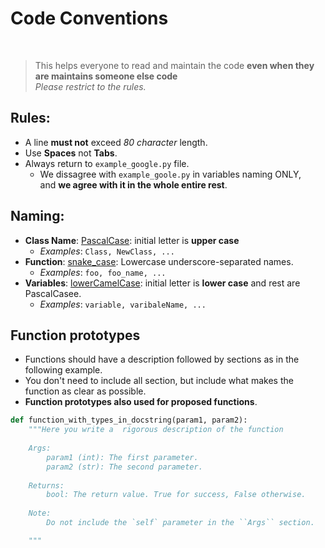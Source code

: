 Code Conventions
================
<br>

> This helps everyone to read and maintain the code **even when they are maintains someone else code**<br>
> *Please restrict to the rules.*

## Rules:
* A line **must not** exceed *80 character* length.
* Use **Spaces** not **Tabs**.
* Always return to `example_google.py` file.
  * We dissagree with `example_goole.py` in variables naming ONLY, <br>
       and **we agree with it in the whole entire rest**.



## Naming:
* **Class Name**: [PascalCase](https://en.wikipedia.org/wiki/PascalCase): initial letter is **upper case**
  * *Examples*: `Class, NewClass, ...`
* **Function**: [snake_case](https://en.wikipedia.org/wiki/Snake_case): Lowercase underscore-separated names.
  * *Examples*: `foo, foo_name, ...`
* **Variables**: [lowerCamelCase](https://en.wikipedia.org/wiki/Camel_case): initial letter is **lower case** and rest are PascalCasee.
  * *Examples*: `variable, varibaleName, ...`

## Function prototypes
* Functions should have a description followed by sections as in the following example.
* You don't need to include all section, but include what makes the function as clear as possible.
* **Function prototypes also used for proposed functions**.

```python
def function_with_types_in_docstring(param1, param2):
    """Here you write a  rigorous description of the function
    
    Args:
        param1 (int): The first parameter.
        param2 (str): The second parameter.
        
    Returns:
        bool: The return value. True for success, False otherwise.
        
    Note:
        Do not include the `self` parameter in the ``Args`` section.

    """
```
<br><br>


